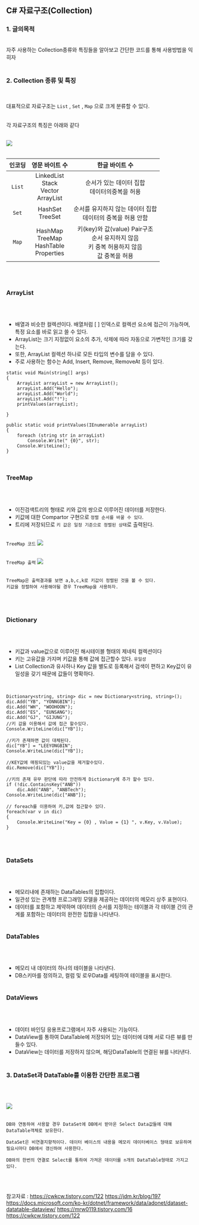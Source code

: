 ## C# 자료구조(Collection)


### 1. 글의목적
<br>
자주 사용하는 Collection종류와 특징들을 알아보고 간단한 코드를 통해 사용방법을 익히자<br><br>

### 2. Collection 종류 및 특징
<br>

대표적으로 자료구조는 `List` , `Set` , `Map` 으로 크게 분류할 수 있다.
<br><br>

각 자료구조의 특징은 아래와 같다
<br><br>

<img src="../pictures/Collection/CollectionInfo.png">
<br><br>


| 인코딩 | 영문 바이트 수 | 한글 바이트 수 |
|:---:|:---:|:---:|
| `List` | LinkedList<br> Stack<br> Vector<br> ArrayList | 순서가 있는 데이터 집합<br> 데이터의중복을 허용 |
| `Set` | HashSet<br> TreeSet<br> | 순서를 유지하지 않는 데이터 집합<br> 데이터의 중복을 허용 안함  |
| `Map` | HashMap<br> TreeMap<br> HashTable<br> Properties<br> | 키(key)와 값(value) Pair구조<br> 순서 유지하지 않음<br> 키 중복 허용하지 않음<br> 값 중복을 허용|
<br><br>

### ArrayList
<br><br>

+ 배열과 비슷한 컬렉션이다. 배열처럼 [ ] 인덱스로 컬렉션 요소에 접근이 가능하며, 특정 요소를 바로 읽고 쓸 수 있다.
+ ArrayList는 크기 지정없이 요소의 추가, 삭제에 따라 자동으로 가변적인 크기를 갖는다.
+ 또한, ArrayList 컬렉션 하나로 모든 타입의 변수를 담을 수 있다.
+ 주로 사용하는 함수는 Add, Insert, Remove, RemoveAt 등이 있다.

```
static void Main(string[] args)
{
    ArrayList arrayList = new ArrayList();
    arrayList.Add("Hello");
    arrayList.Add("World");
    arrayList.Add("!");
    printValues(arrayList);

}

public static void printValues(IEnumerable arrayList)
{
    foreach (string str in arrayList)
        Console.Write(" {0}", str);
    Console.WriteLine();
}

```
<br>

### TreeMap
<br><br>

+ 이진검색트리의 형태로 키와 값의 쌍으로 이루어진 데이터를 저장한다.
+ 키값에 대한 Compartor 구현으로 `정렬 순서를 바꿀 수 있다`.
+ 트리에 저장되므로 `키 값은 일정 기준으로 정렬된 상태`로 출력된다.
<br><br>

`TreeMap 코드`
<img src="../pictures/4/TreeMap1.PNG">
<br><br>

`TreeMap 출력`
<img src="../pictures/4/TreeMap2.PNG">
<br><br>

```
TreeMap은 출력결과를 보면 a,b,c,k로 키값이 정렬된 것을 볼 수 있다.
키값을 정렬하여 사용해야될 경우 TreeMap을 사용하자.
```
<br><br>


### Dictionary
<br><br>

+ 키값과 value값으로 이루어진 해시테이블 형태의 제네릭 컬렉션이다
+ 키는 고유값을 가지며 키값을 통해 값에 접근할수 있다. `유일성`
+ List Collection과 유사하나 Key 값을 별도로 등록해서 검색이 편하고 Key값이 유일성을 갖기 때문에 값들이 명확하다.

<br>

```
Dictionary<string, string> dic = new Dictionary<string, string>();
dic.Add("YB", "YONNGBIN");
dic.Add("WH", "WOOHOON");
dic.Add("ES", "EUNSANG");
dic.Add("GJ", "GIJUNG");
//키 값을 이용해서 값에 접근 할수있다.
Console.WriteLine(dic["YB"]);

//키가 존재하면 값이 대체된다.
dic["YB"] = "LEEYONGBIN";
Console.WriteLine(dic["YB"]);

//KEY값에 매핑되있는 value값을 제거할수있다.
dic.Remove(dic["YB"]);

//키의 존재 유무 판단에 따라 안전하게 Dictionary에 추가 할수 있다.
if (!dic.ContainsKey("ANB"))
    dic.Add("ANB", "ANBTech");
Console.WriteLine(dic["ANB"]);

// foreach를 이용하여 키,값에 접근할수 있다.
foreach(var v in dic)
{
    Console.WriteLine("Key = {0} , Value = {1} ", v.Key, v.Value);
}
```
<br><br>

### DataSets
<br><br>

+ 메모리내에 존재하는 DataTables의 집합이다.
+ 일관성 있는 관계형 프로그래밍 모델을 제공하는 데이터의 메모리 상주 표현이다.
+ 데이터를 포함하고 제약하며 데이터의 순서를 지정하는 테이블과 각 테이블 간의 관계를 포함하는 데이터의 완전한 집합을 나타낸다.
<br><br>

### DataTables
<br><br>

+ 메모리 내 데이터의 하나의 테이블을 나타낸다.
+ DB스키마를 정의하고, 컬럼 및 로우Data를 세팅하여 테이블을 표시한다.
<br><br>

### DataViews
<br><br>

+ 데이터 바인딩 응용프로그램에서 자주 사용되는 기능이다.
+ DataView를 통하여 DataTable에 저장되어 있는 데이터에 대해 서로 다른 뷰를 만들수 있다.
+ DataView는 데이터를 저장하지 않으며, 해당DataTable의 연결된 뷰를 나타낸다.
<br><br>


### 3. DataSet과 DataTable를 이용한 간단한 프로그램
<br><br>

<img src="../pictures/Collection/DataTable1.PNG">
<br><br>

```
DB와 연동하여 사용할 경우 DataSet에 DB에서 받아온 Select Data값들에 대해 DataTable객체로 보유한다.

DataSet은 비연결지향적이다. 데이터 베이스의 내용을 메모리 데이터베이스 형태로 보유하며 필요시마다 DB에서 갱신하여 사용한다.

DB와의 한번의 연결로 Select를 통하여 가져온 데이터를 n개의 DataTable형태로 가지고 있다.

```
<br><br>


참고자료 : https://cwkcw.tistory.com/122
          https://jdm.kr/blog/197
          https://docs.microsoft.com/ko-kr/dotnet/framework/data/adonet/dataset-datatable-dataview/
          https://mrw0119.tistory.com/16
          https://cwkcw.tistory.com/122
